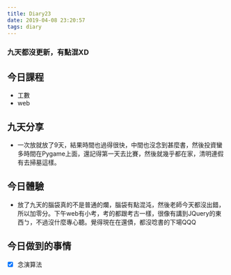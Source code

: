 ```yaml
---
title: Diary23
date: 2019-04-08 23:20:57
tags: diary
---
```


### 九天都沒更新，有點混XD

## 今日課程

* 工數
* web

## 九天分享

* 一次放就放了9天，結果時間也過得很快，中間也沒念到甚麼書，然後投資蠻多時間在Pygame上面，還記得第一天去比賽，然後就幾乎都在家，清明連假有去掃墓這樣。

## 今日體驗

* 放了九天的腦袋真的不是普通的爛，腦袋有點混沌，然後老師今天都沒出錯，所以加零分。下午web有小考，考的都跟考古一樣，很像有講到JQuery的東西ㄅ，不過沒什麼專心聽。覺得現在在還債，都沒唸書的下場QQQ

## 今日做到的事情

* [x] 念演算法